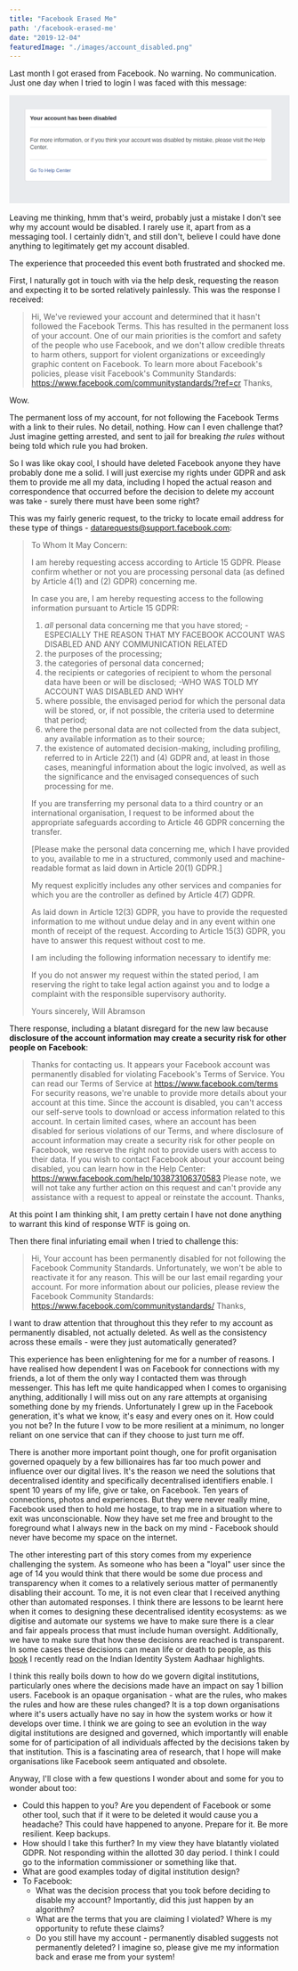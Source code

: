 ```yaml
---
title: "Facebook Erased Me"
path: '/facebook-erased-me'
date: "2019-12-04"
featuredImage: "./images/account_disabled.png"  
---
```


Last month I got erased from Facebook. No warning. No communication. Just one day when I tried to login I was faced with this message:

![Account Disabled](images/account_disabled.png)

Leaving me thinking, hmm that's weird, probably just a mistake I don't see why my account would be disabled. I rarely use it, apart from as a messaging tool. I certainly didn't, and still don't, believe I could have done anything to legitimately get my account disabled.

The experience that proceeded this event both frustrated and shocked me. 

First, I naturally got in touch with via the help desk, requesting the reason and expecting it to be sorted relatively painlessly. This was the response I received:

> Hi,
> We've reviewed your account and determined that it hasn't followed the 
> Facebook Terms. This has resulted in the permanent loss of your account.
> One of our main priorities is the comfort and safety of the people who 
> use Facebook, and we don't allow credible threats to harm others, 
> support for violent organizations or exceedingly graphic content on 
> Facebook.
> To learn more about Facebook's policies, please visit Facebook's Community Standards:
> <https://www.facebook.com/communitystandards/?ref=cr>
> Thanks,

Wow.

The permanent loss of my account, for not following the Facebook Terms with a link to their rules. No detail, nothing. How can I even challenge that? Just imagine getting arrested, and sent to jail for breaking *the rules* without being told which rule you had broken.

So I was like okay cool, I should have deleted Facebook anyone they have probably done me a solid. I will just exercise my rights under GDPR and ask them to provide me all my data, including I hoped the actual reason and correspondence that occurred before the decision to delete my account was take - surely there must have been some right?

This was my fairly generic request, to the tricky to locate email address for these type of things - datarequests@support.facebook.com:

> To Whom It May Concern:
>
> I am hereby  requesting access according to Article 15 GDPR. Please confirm whether  or not you are processing personal data (as defined by Article 4(1) and  (2) GDPR) concerning me.
>
> In case you are, I am hereby requesting access to the following information pursuant to Article 15 GDPR:
>
> 1. *all*  personal data concerning me that you have stored; - ESPECIALLY THE  REASON THAT MY FACEBOOK ACCOUNT WAS DISABLED AND ANY COMMUNICATION  RELATED
> 2. the purposes of the processing;
> 3. the categories of personal data concerned;
> 4. the  recipients or categories of recipient to whom the personal data have  been or will be disclosed; -WHO WAS TOLD MY ACCOUNT WAS DISABLED AND WHY
> 5. where  possible, the envisaged period for which the personal data will be  stored, or, if not possible, the criteria used to determine that period;
> 6. where the personal data are not collected from the data subject, any available information as to their source;
> 7. the  existence of automated decision-making, including profiling, referred  to in Article 22(1) and (4) GDPR and, at least in those cases,  meaningful information about the logic involved, as well as the  significance and the envisaged consequences of such processing for me.
>
> If  you are transferring my personal data to a third country or an  international organisation, I request to be informed about the  appropriate safeguards according to Article 46 GDPR concerning the  transfer.
>
> [Please make the personal data concerning me, which I  have provided to you, available to me in a structured, commonly used and  machine-readable format as laid down in Article 20(1) GDPR.]
>
> My  request explicitly includes any other services and companies for which  you are the controller as defined by Article 4(7) GDPR.
>
> As laid  down in Article 12(3) GDPR, you have to provide the requested  information to me without undue delay and in any event within one month  of receipt of the request. According to Article 15(3) GDPR, you have to  answer this request without cost to me.
>
> I am including the following information necessary to identify me:
>
> <My Personal Info>
>
> If you do not answer my request within the stated  period, I am reserving the right to take legal action against you and to  lodge a complaint with the responsible supervisory authority.
>
> Yours sincerely,
> Will Abramson

There response, including a blatant disregard for the new law because **disclosure of the account information may create a security risk for other people on Facebook**:

> Thanks for contacting us. 
> It appears your Facebook account was permanently disabled for violating 
> Facebook's Terms of Service. You can read our Terms of Service at <https://www.facebook.com/terms>
> For security reasons, we're unable to provide more details about your 
> account at this time. Since the account is disabled, you can't access 
> our self-serve tools to download or access information related to this 
> account. 
> In certain limited cases, where an account has been disabled for serious
> violations of our Terms, and where disclosure of account information 
> may create a security risk for other people on Facebook, we reserve the 
> right not to provide users with access to their data.
> If you wish to contact Facebook about your account being disabled, you can learn how in the Help Center: <https://www.facebook.com/help/103873106370583>
> Please note, we will not take any further action on this request and 
> can't provide any assistance with a request to appeal or reinstate the 
> account.
> Thanks,

At this point I am thinking shit, I am pretty certain I have not done anything to warrant this kind of response WTF is going on.

Then there final infuriating email when I tried to challenge this:

> Hi,
> Your account has been permanently disabled for not following the 
> Facebook Community Standards. Unfortunately, we won't be able to 
> reactivate it for any reason.
> This will be our last email regarding your account. For more information
> about our policies, please review the Facebook Community Standards:
> <https://www.facebook.com/communitystandards/>
> Thanks,

I want to draw attention that throughout this they refer to my account as permanently disabled, not actually deleted. As well as the consistency across these emails - were they just automatically generated?

This experience has been enlightening for me for a number of reasons. I have realised how dependent I was on Facebook for connections with my friends, a lot of them the only way I contacted them was through messenger. This has left me quite handicapped when I comes to organising anything, additionally I will miss out on any rare attempts at organising something done by my friends. Unfortunately I grew up in the Facebook generation, it's what we know, it's easy and every ones on it. How could you not be?  In the future I vow to be more resilient at a minimum, no longer reliant on one service that can if they choose to just turn me off.

There is another more important point though, one for profit organisation governed opaquely by a few billionaires has far too much power and influence over our digital lives. It's the reason we need the solutions that decentralised identity and specifically decentralised identifiers enable. I spent 10 years of my life, give or take, on Facebook. Ten years of connections, photos and experiences. But they were never really mine, Facebook used then to hold me hostage, to trap me in a situation where to exit was unconscionable. Now they have set me free and brought to the foreground what I always new in the back on my mind - Facebook should never have become my space on the internet.

The other interesting part of this story comes from my experience challenging the system. As someone who has been a "loyal" user since the age of 14 you would  think that there would be some due process and transparency when it comes to a relatively serious matter of permanently disabling their account. To me, it is not even clear that I received anything other than automated responses. I think there are lessons to be learnt here when it comes to designing these decentralised identity ecosystems: as we digitise and automate our systems we have to make sure there is a clear and fair appeals process that must include human oversight. Additionally, we have to make sure that how these decisions are reached is transparent. In some cases these decisions can mean life or death to people, as this [book](https://www.amazon.co.uk/dp/B07PWVRW11/ref=dp-kindle-redirect?_encoding=UTF8&btkr=1) I recently read on the Indian Identity System Aadhaar highlights.

I think this really boils down to how do we govern digital institutions, particularly ones where the decisions made have an impact on say 1 billion users. Facebook is an opaque organisation - what are the rules, who makes the rules and how are these rules changed? It is a top down organisations where it's users actually have no say in how the system works or how it develops over time. I think we are going to see an evolution in the way digital institutions are designed and governed, which importantly will enable some for of participation of all individuals affected by the decisions taken by that institution. This is a fascinating area of research, that I hope will make organisations like Facebook seem antiquated and obsolete.

Anyway, I'll close with a few questions I wonder about and some for you to wonder about too:

* Could this happen to you? Are you dependent of Facebook or some other tool, such that if it were to be deleted it would cause you a headache? This could have happened to anyone. Prepare for it. Be more resilient. Keep backups.
* How should I take this further? In my view they have blatantly violated GDPR. Not responding within the allotted 30 day period. I think I could go to the information commissioner or something like that. 
* What are good examples today of digital institution design?
* To Facebook:
  * What was the decision process that you took before deciding to disable my account? Importantly, did this just happen by an algorithm?
  * What are the terms that you are claiming I violated? Where is my opportunity to refute these claims?
  * Do you still have my account - permanently disabled suggests not permanently deleted? I imagine so, please give me my information back and erase me from your system!
